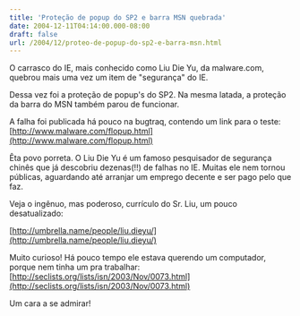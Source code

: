 ```yaml
---
title: 'Proteção de popup do SP2 e barra MSN quebrada'
date: 2004-12-11T04:14:00.000-08:00
draft: false
url: /2004/12/proteo-de-popup-do-sp2-e-barra-msn.html
---
```


O carrasco do IE, mais conhecido como Liu Die Yu, da malware.com, quebrou mais uma vez um item de "segurança" do IE.  
  
Dessa vez foi a proteção de popup's do SP2. Na mesma latada, a proteção da barra do MSN também parou de funcionar.  
  
A falha foi publicada há pouco na bugtraq, contendo um link para o teste: [http://www.malware.com/flopup.html](http://www.malware.com/flopup.html)  
  
Êta povo porreta. O Liu Die Yu é um famoso pesquisador de segurança chinês que já descobriu dezenas(!!) de falhas no IE. Muitas ele nem tornou públicas, aguardando até arranjar um emprego decente e ser pago pelo que faz.  
  
Veja o ingênuo, mas poderoso, currículo do Sr. Liu, um pouco desatualizado:  
  
[http://umbrella.name/people/liu.dieyu/](http://umbrella.name/people/liu.dieyu/)  
  
Muito curioso! Há pouco tempo ele estava querendo um computador, porque nem tinha um pra trabalhar: [http://seclists.org/lists/isn/2003/Nov/0073.html](http://seclists.org/lists/isn/2003/Nov/0073.html)  
  
Um cara a se admirar!